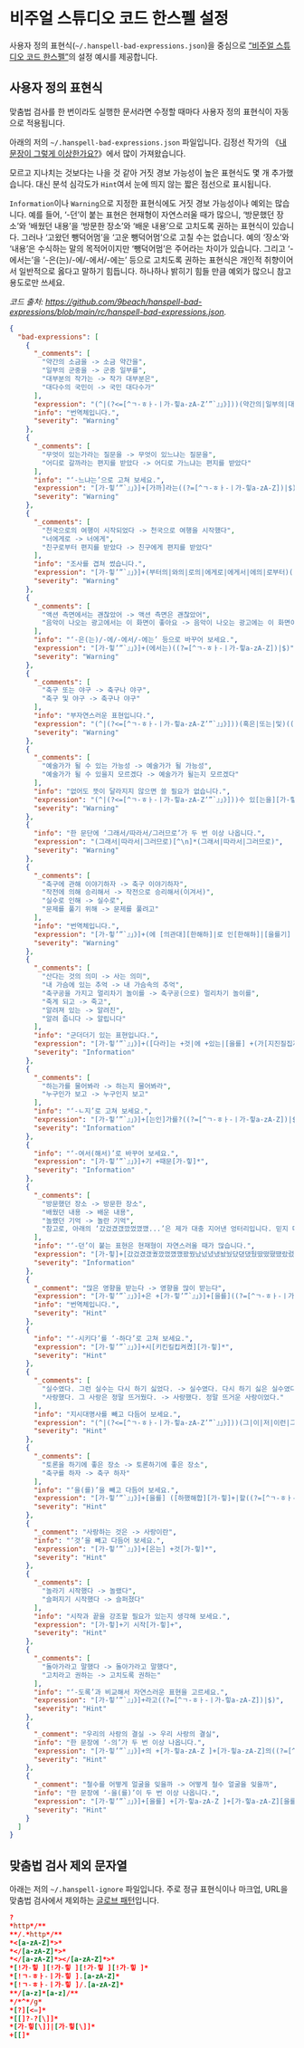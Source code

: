 # 비주얼 스튜디오 코드 한스펠 설정

사용자 정의 표현식(`~/.hanspell-bad-expressions.json`)을 중심으로 [“비주얼 스튜디오 코드 한스펠”](https://github.com/9beach/vscode-hanspell)의 설정 예시를 제공합니다.

## 사용자 정의 표현식

맞춤법 검사를 한 번이라도 실행한 문서라면 수정할 때마다 사용자 정의 표현식이 자동으로 적용됩니다.

아래의 저의 `~/.hanspell-bad-expressions.json` 파일입니다. 김정선 작가의 《[내 문장이 그렇게 이상한가요?](https://www.aladin.co.kr/shop/wproduct.aspx?ItemId=74920327)》에서 많이 가져왔습니다.

모르고 지나치는 것보다는 나을 것 같아 거짓 경보 가능성이 높은 표현식도 몇 개 추가했습니다. 대신 분석 심각도가 `Hint`여서 눈에 띄지 않는 짧은 점선으로 표시됩니다.

`Information`이나 `Warning`으로 지정한 표현식에도 거짓 경보 가능성이나 예외는 많습니다. 예를 들어, ‘-던’이 붙는 표현은 현재형이 자연스러울 때가 많으니, ‘방문했던 장소’와 ‘배웠던 내용’을 ‘방문한 장소’와 ‘배운 내용’으로 고치도록 권하는 표현식이 있습니다. 그러나 ‘고왔던 뺑덕어멈’을 ‘고운 뺑덕어멈’으로 고칠 수는 없습니다. 예의 ‘장소’와 ‘내용’은 수식하는 말의 목적어이지만 ‘뺑덕어멈’은 주어라는 차이가 있습니다. 그리고 ‘-에서는’을 ‘-은(는)/-에/-에서/-에는’ 등으로 고치도록 권하는 표현식은 개인적 취향이어서 일반적으로 옳다고 말하기 힘듭니다. 하나하나 밝히기 힘들 만큼 예외가 많으니 참고 용도로만 쓰세요.

_코드 출처: <https://github.com/9beach/hanspell-bad-expressions/blob/main/rc/hanspell-bad-expressions.json>._

```json
{
  "bad-expressions": [
    {
      "_comments": [
        "약간의 소금을 -> 소금 약간을",
        "일부의 군중을 -> 군중 일부를",
        "대부분의 작가는 -> 작가 대부분은",
        "대다수의 국민이 -> 국민 대다수가"
      ],
      "expression": "(^|(?<=[^ㄱ-ㅎㅏ-ㅣ가-힣a-zA-Z’”`』」》]))(약간의|일부의|대?다수의|대부분의|소수의)((?=[^ㄱ-ㅎㅏ-ㅣ가-힣a-zA-Z])|$)",
      "info": "번역체입니다.",
      "severity": "Warning"
    },
    {
      "_comments": [
        "무엇이 있는가라는 질문을 -> 무엇이 있느냐는 질문을",
        "어디로 갈까라는 편지를 받았다 -> 어디로 가느냐는 편지를 받았다"
      ],
      "info": "‘-느냐는’으로 고쳐 보세요.",
      "expression": "[가-힣’”`』」》]+[가까]라는((?=[^ㄱ-ㅎㅏ-ㅣ가-힣a-zA-Z])|$)",
      "severity": "Warning"
    },
    {
      "_comments": [
        "천국으로의 여행이 시작되었다 -> 천국으로 여행을 시작했다",
        "너에게로 -> 너에게",
        "친구로부터 편지를 받았다 -> 친구에게 편지를 받았다"
      ],
      "info": "조사를 겹쳐 썼습니다.",
      "expression": "[가-힣’”`』」》]+(부터의|와의|로의|에게로|에게서|에의|로부터)((?=[^ㄱ-ㅎㅏ-ㅣ가-힣a-zA-Z])|$)",
      "severity": "Warning"
    },
    {
      "_comments": [
        "액션 측면에서는 괜찮았어 -> 액션 측면은 괜찮았어",
        "음악이 나오는 광고에서는 이 화면이 좋아요 -> 음악이 나오는 광고에는 이 화면이 좋아요"
      ],
      "info": "‘-은(는)/-에/-에서/-에는’ 등으로 바꾸어 보세요.",
      "expression": "[가-힣’”`』」》]+(에서는)((?=[^ㄱ-ㅎㅏ-ㅣ가-힣a-zA-Z])|$)",
      "severity": "Warning"
    },
    {
      "_comments": [
        "축구 또는 야구 -> 축구나 야구",
        "축구 및 야구 -> 축구나 야구"
      ],
      "info": "부자연스러운 표현입니다.",
      "expression": "(^|(?<=[^ㄱ-ㅎㅏ-ㅣ가-힣a-zA-Z’”`』」》]))(혹은|또는|및)((?=[^ㄱ-ㅎㅏ-ㅣ가-힣a-zA-Z])|$)",
      "severity": "Warning"
    },
    {
      "_comments": [
        "예술가가 될 수 있는 가능성 -> 예술가가 될 가능성",
        "예술가가 될 수 있을지 모르겠다 -> 예술가가 될는지 모르겠다"
      ],
      "info": "없어도 뜻이 달라지지 않으면 쓸 필요가 없습니다.",
      "expression": "(^|(?<=[^ㄱ-ㅎㅏ-ㅣ가-힣a-zA-Z’”`』」》]))수 있[는을][가-힣]*",
      "severity": "Warning"
    },
    {
      "info": "한 문단에 ‘그래서/따라서/그러므로’가 두 번 이상 나옵니다.",
      "expression": "(그래서|따라서|그러므로)[^\n]*(그래서|따라서|그러므로)",
      "severity": "Warning"
    },
    {
      "_comments": [
        "축구에 관해 이야기하자 -> 축구 이야기하자",
        "작전에 의해 승리해서 -> 작전으로 승리해서(이겨서)",
        "실수로 인해 -> 실수로",
        "문제를 풀기 위해 -> 문제를 풀려고"
      ],
      "info": "번역체입니다.",
      "expression": "[가-힣’”`』」》]+(에 [의관대][한해하]|로 인[한해하]|[을를기] 위(해|하여))[가-힣]*",
      "severity": "Warning"
    },
    {
      "_comments": [
        "산다는 것의 의미 -> 사는 의미",
        "내 가슴에 있는 추억 -> 내 가슴속의 추억",
        "축구공을 가지고 멀리차기 놀이를 -> 축구공(으로) 멀리차기 놀이를",
        "죽게 되고 -> 죽고",
        "알려져 있는 -> 알려진",
        "알려 줍니다 -> 알립니다"
      ],
      "info": "군더더기 있는 표현입니다.",
      "expression": "[가-힣’”`』」》]+([다라]는 +것|에 +있는|[을를] +(가[지진질집져졌]|갖는|지[니닌닐닙녀녔])|게 +[되된될됩돼됐]|[져라고아] +있|[혀해여려겨] +[주준줄줍줘줬])[가-힣]*",
      "severity": "Information"
    },
    {
      "_comments": [
        "하는가를 물어봐라 -> 하는지 물어봐라",
        "누구인가 보고 -> 누구인지 보고"
      ],
      "info": "‘-ㄴ지’로 고쳐 보세요.",
      "expression": "[가-힣’”`』」》]+[는인]가를?((?=[^ㄱ-ㅎㅏ-ㅣ가-힣a-zA-Z])|$)",
      "severity": "Information"
    },
    {
      "info": "‘-여서(해서)’로 바꾸어 보세요.",
      "expression": "[가-힣’”`』」》]+기 +때문[가-힣]*",
      "severity": "Information"
    },
    {
      "_comments": [
        "방문했던 장소 -> 방문한 장소",
        "배웠던 내용 -> 배운 내용",
        "놀랬던 기억 -> 놀란 기억",
        "참고로, 아래의 ‘갔겄겼갰깠껐꼈깼...’은 제가 대충 지어낸 엉터리입니다. 믿지 마세요."
      ],
      "info": "‘-던’이 붙는 표현은 현재형이 자연스러울 때가 많습니다.",
      "expression": "[가-힣]+[갔겄겼갰궜깠껐꼈깼꽜꿨났넜녔냈놨눴닸뎠댔뒀땄떴뗬땠랐렀렸랬뤘몄맸볐뱄봤붰빴뻤뼜뺐샀섰셨샜쉈쌌쌨쐈쒔았었였앴왔웠잤졌쟀줬짰쩠쪘쨌쫬쭸찼첬쳤챘췄컸켰캤탔텄텼탰퉜팠펐폈팼혔했]던((?=[^ㄱ-ㅎㅏ-ㅣ가-힣a-zA-Z])|$)",
      "severity": "Information"
    },
    {
      "_comment": "많은 영향을 받는다 -> 영향을 많이 받는다",
      "expression": "[가-힣’”`』」》]+은 +[가-힣’”`』」》]+[을를]((?=[^ㄱ-ㅎㅏ-ㅣ가-힣a-zA-Z])|$)",
      "info": "번역체입니다.",
      "severity": "Hint"
    },
    {
      "info": "‘-시키다’를 ‘-하다’로 고쳐 보세요.",
      "expression": "[가-힣’”`』」》]+시[키킨킬킵켜켰][가-힣]*",
      "severity": "Hint"
    },
    {
      "_comments": [
        "실수였다. 그런 실수는 다시 하기 싫었다. -> 실수였다. 다시 하기 싫은 실수였다.",
        "사랑했다. 그 사랑은 정말 뜨거웠다. -> 사랑했다. 정말 뜨거운 사랑이었다."
      ],
      "info": "지시대명사를 빼고 다듬어 보세요.",
      "expression": "(^|(?<=[^ㄱ-ㅎㅏ-ㅣ가-힣a-zA-Z’”`』」》]))(그|이|저|이런|그런|저런|그러한|이러한|저러한)((?=[^ㄱ-ㅎㅏ-ㅣ가-힣a-zA-Z])|$)",
      "severity": "Hint"
    },
    {
      "_comments": [
        "토론을 하기에 좋은 장소 -> 토론하기에 좋은 장소",
        "축구를 하자 -> 축구 하자"
      ],
      "info": "‘을(를)’을 빼고 다듬어 보세요.",
      "expression": "[가-힣’”`』」》]+[을를] ([하했해합][가-힣]+|할((?=[^ㄱ-ㅎㅏ-ㅣ가-힣a-zA-Z])|$))",
      "severity": "Hint"
    },
    {
      "_comment": "사랑하는 것은 -> 사랑이란",
      "info": "‘것’을 빼고 다듬어 보세요.",
      "expression": "[가-힣’”`』」》]+[은는] +것[가-힣]*",
      "severity": "Hint"
    },
    {
      "_comments": [
        "놀라기 시작했다 -> 놀랬다",
        "슬퍼지기 시작했다 -> 슬퍼졌다"
      ],
      "info": "시작과 끝을 강조할 필요가 있는지 생각해 보세요.",
      "expression": "[가-힣]+기 시작[가-힣]+",
      "severity": "Hint"
    },
    {
      "_comments": [
        "돌아가라고 말했다 -> 돌아가라고 말했다",
        "고치라고 권하는 -> 고치도록 권하는"
      ],
      "info": "‘-도록’과 비교해서 자연스러운 표현을 고르세요.",
      "expression": "[가-힣’”`』」》]+라고((?=[^ㄱ-ㅎㅏ-ㅣ가-힣a-zA-Z])|$)",
      "severity": "Hint"
    },
    {
      "_comment": "우리의 사랑의 결실 -> 우리 사랑의 결실",
      "info": "한 문장에 ‘-의’가 두 번 이상 나옵니다.",
      "expression": "[가-힣’”`』」》]+의 +[가-힣a-zA-Z ]+[가-힣a-zA-Z]의((?=[^ㄱ-ㅎㅏ-ㅣ가-힣a-zA-Z])|$)",
      "severity": "Hint"
    },
    {
      "_comment": "철수를 어떻게 얼굴을 잊을까 -> 어떻게 철수 얼굴을 잊을까",
      "info": "한 문장에 ‘-을(를)’이 두 번 이상 나옵니다.",
      "expression": "[가-힣’”`』」》]+[을를] +[가-힣a-zA-Z ]+[가-힣a-zA-Z][을를]((?=[^ㄱ-ㅎㅏ-ㅣ가-힣a-zA-Z])|$)",
      "severity": "Hint"
    }
  ]
}
```

## 맞춤법 검사 제외 문자열

아래는 저의 `~/.hanspell-ignore` 파일입니다. 주로 정규 표현식이나 마크업, URL을 맞춤법 검사에서 제외하는 [글로브 패턴](<https://ko.wikipedia.org/wiki/%EA%B8%80%EB%A1%9C%EB%B8%8C_(%ED%94%84%EB%A1%9C%EA%B7%B8%EB%9E%98%EB%B0%8D)>)입니다.

```rc
?
*http*/**
**/.*http*/**
*<[a-zA-Z]*>*
*</[a-zA-Z]*>*
*</[a-zA-Z]*></[a-zA-Z]*>*
*[!가-힣 ][!가-힣 ][!가-힣 ][!가-힣 ]*
*[!ㄱ-ㅎㅏ-ㅣ가-힣 ].[a-zA-Z]*
*[!ㄱ-ㅎㅏ-ㅣ가-힣 ]/.[a-zA-Z]*
**/[a-z]*[a-z]/**
*/*^*/g*
*[?][<=]*
*[[]?-?[\]]*
*[가-힣[\]]|[가-힣[\]]*
+[[]*
```
